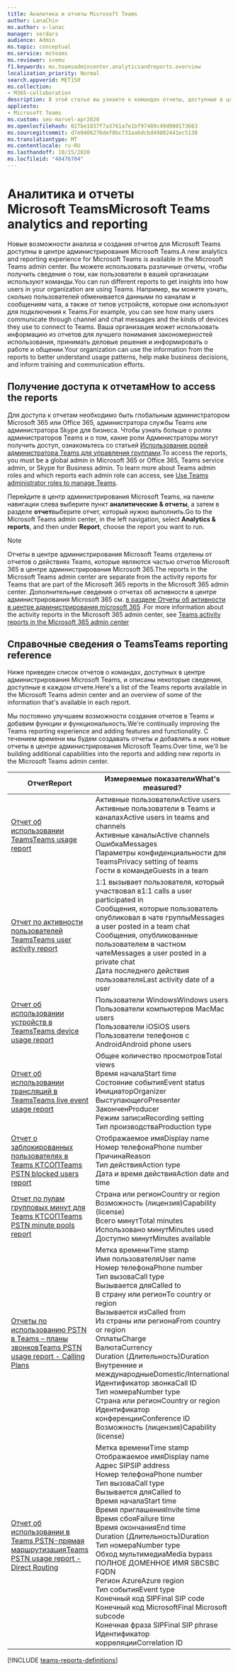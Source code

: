 ```yaml
---
title: Аналитика и отчеты Microsoft Teams
author: LanaChin
ms.author: v-lanac
manager: serdars
audience: Admin
ms.topic: conceptual
ms.service: msteams
ms.reviewer: svemu
f1.keywords: ms.teamsadmincenter.analyticsandreports.overview
localization_priority: Normal
search.appverid: MET150
ms.collection:
- M365-collaboration
description: В этой статье вы узнаете о командах отчеты, доступные в центре администрирования Microsoft Teams.
appliesto:
- Microsoft Teams
ms.custom: seo-marvel-apr2020
ms.openlocfilehash: 027be1837f7a3761a7e1bf97489c49d900173663
ms.sourcegitcommit: d7e0406276def8bc731aa6dcbd49802441ec5138
ms.translationtype: MT
ms.contentlocale: ru-RU
ms.lasthandoff: 10/15/2020
ms.locfileid: "48476704"
---
```

# <a name="microsoft-teams-analytics-and-reporting"></a><span data-ttu-id="525c8-103">Аналитика и отчеты Microsoft Teams</span><span class="sxs-lookup"><span data-stu-id="525c8-103">Microsoft Teams analytics and reporting</span></span>

<span data-ttu-id="525c8-104">Новые возможности анализа и создания отчетов для Microsoft Teams доступны в центре администрирования Microsoft Teams.</span><span class="sxs-lookup"><span data-stu-id="525c8-104">A new analytics and reporting experience for Microsoft Teams is available in the Microsoft Teams admin center.</span></span> <span data-ttu-id="525c8-105">Вы можете использовать различные отчеты, чтобы получить сведения о том, как пользователи в вашей организации используют команды.</span><span class="sxs-lookup"><span data-stu-id="525c8-105">You can run different reports to get insights into how users in your organization are using Teams.</span></span> <span data-ttu-id="525c8-106">Например, вы можете узнать, сколько пользователей обменивается данными по каналам и сообщениям чата, а также от типов устройств, которые они используют для подключения к Teams.</span><span class="sxs-lookup"><span data-stu-id="525c8-106">For example, you can see how many users communicate through channel and chat messages and the kinds of devices they use to connect to Teams.</span></span> <span data-ttu-id="525c8-107">Ваша организация может использовать информацию из отчетов для лучшего понимания закономерностей использования, принимать деловые решения и информировать о работе и общении.</span><span class="sxs-lookup"><span data-stu-id="525c8-107">Your organization can use the information from the reports to better understand usage patterns, help make business decisions, and inform training and communication efforts.</span></span>

## <a name="how-to-access-the-reports"></a><span data-ttu-id="525c8-108">Получение доступа к отчетам</span><span class="sxs-lookup"><span data-stu-id="525c8-108">How to access the reports</span></span>

<span data-ttu-id="525c8-109">Для доступа к отчетам необходимо быть глобальным администратором Microsoft 365 или Office 365, администратора службы Teams или администратора Skype для бизнеса. Чтобы узнать больше о ролях администраторов Teams и о том, какие роли Администраторы могут получить доступ, ознакомьтесь со статьей [Использование ролей администратора Teams для управления группами](../using-admin-roles.md).</span><span class="sxs-lookup"><span data-stu-id="525c8-109">To access the reports, you must be a global admin in Microsoft 365 or Office 365, Teams service admin, or Skype for Business admin. To learn more about Teams admin roles and which reports each admin role can access, see [Use Teams administrator roles to manage Teams](../using-admin-roles.md).</span></span>

<span data-ttu-id="525c8-110">Перейдите в центр администрирования Microsoft Teams, на панели навигации слева выберите пункт **аналитические & отчеты**, а затем в разделе **отчет**выберите отчет, который нужно выполнить.</span><span class="sxs-lookup"><span data-stu-id="525c8-110">Go to the Microsoft Teams admin center, in the left navigation, select **Analytics & reports**, and then under **Report**, choose the report you want to run.</span></span>

> [!NOTE]
> <span data-ttu-id="525c8-111">Отчеты в центре администрирования Microsoft Teams отделены от отчетов о действиях Teams, которые являются частью отчетов Microsoft 365 в центре администрирования Microsoft 365.</span><span class="sxs-lookup"><span data-stu-id="525c8-111">The reports in the Microsoft Teams admin center are separate from the activity reports for Teams that are part of the Microsoft 365 reports in the Microsoft 365 admin center.</span></span> <span data-ttu-id="525c8-112">Дополнительные сведения о отчетах об активности в центре администрирования Microsoft 365 см. [в разделе Отчеты об активности в центре администрирования microsoft 365](../teams-activity-reports.md) .</span><span class="sxs-lookup"><span data-stu-id="525c8-112">For more information about the activity reports in the Microsoft 365 admin center, see [Teams activity reports in the Microsoft 365 admin center](../teams-activity-reports.md)</span></span>

## <a name="teams-reporting-reference"></a><span data-ttu-id="525c8-113">Справочные сведения о Teams</span><span class="sxs-lookup"><span data-stu-id="525c8-113">Teams reporting reference</span></span>

<span data-ttu-id="525c8-114">Ниже приведен список отчетов о командах, доступных в центре администрирования Microsoft Teams, и описаны некоторые сведения, доступные в каждом отчете.</span><span class="sxs-lookup"><span data-stu-id="525c8-114">Here's a list of the Teams reports available in the Microsoft Teams admin center and an overview of some of the information that's available in each report.</span></span>

<span data-ttu-id="525c8-115">Мы постоянно улучшаем возможности создания отчетов в Teams и добавим функции и функциональность.</span><span class="sxs-lookup"><span data-stu-id="525c8-115">We're continually improving the Teams reporting experience and adding features and functionality.</span></span> <span data-ttu-id="525c8-116">С течением времени мы будем создавать отчеты и добавлять в них новые отчеты в центре администрирования Microsoft Teams.</span><span class="sxs-lookup"><span data-stu-id="525c8-116">Over time, we'll be building additional capabilities into the reports and adding new reports in the Microsoft Teams admin center.</span></span>

|<span data-ttu-id="525c8-117">Отчет</span><span class="sxs-lookup"><span data-stu-id="525c8-117">Report</span></span>  |<span data-ttu-id="525c8-118">Измеряемые показатели</span><span class="sxs-lookup"><span data-stu-id="525c8-118">What's measured?</span></span> |
|---------|---------|
|[<span data-ttu-id="525c8-119">Отчет об использовании Teams</span><span class="sxs-lookup"><span data-stu-id="525c8-119">Teams usage report</span></span>](teams-usage-report.md)  |  <span data-ttu-id="525c8-120">Активные пользователи</span><span class="sxs-lookup"><span data-stu-id="525c8-120">Active users</span></span><br/><span data-ttu-id="525c8-121">Активные пользователи в Teams и каналах</span><span class="sxs-lookup"><span data-stu-id="525c8-121">Active users in teams and channels</span></span><br/><span data-ttu-id="525c8-122">Активные каналы</span><span class="sxs-lookup"><span data-stu-id="525c8-122">Active channels</span></span><br/><span data-ttu-id="525c8-123">Ошибка</span><span class="sxs-lookup"><span data-stu-id="525c8-123">Messages</span></span><br/><span data-ttu-id="525c8-124">Параметры конфиденциальности для Teams</span><span class="sxs-lookup"><span data-stu-id="525c8-124">Privacy setting of  teams</span></span><br/><span data-ttu-id="525c8-125">Гости в команде</span><span class="sxs-lookup"><span data-stu-id="525c8-125">Guests in a team</span></span>   |
|[<span data-ttu-id="525c8-126">Отчет по активности пользователей Teams</span><span class="sxs-lookup"><span data-stu-id="525c8-126">Teams user activity report</span></span>](user-activity-report.md)  |  <span data-ttu-id="525c8-127">1:1 вызывает пользователя, который участвовал в</span><span class="sxs-lookup"><span data-stu-id="525c8-127">1:1 calls a user participated in</span></span><br/><span data-ttu-id="525c8-128">Сообщения, которые пользователь опубликовал в чате группы</span><span class="sxs-lookup"><span data-stu-id="525c8-128">Messages a user posted in a team chat</span></span><br/><span data-ttu-id="525c8-129">Сообщения, опубликованные пользователем в частном чате</span><span class="sxs-lookup"><span data-stu-id="525c8-129">Messages a user posted in a private chat</span></span><br/><span data-ttu-id="525c8-130">Дата последнего действия пользователя</span><span class="sxs-lookup"><span data-stu-id="525c8-130">Last activity date of a user</span></span>     |
|[<span data-ttu-id="525c8-131">Отчет об использовании устройств в Teams</span><span class="sxs-lookup"><span data-stu-id="525c8-131">Teams device usage report</span></span>](device-usage-report.md)   |  <span data-ttu-id="525c8-132">Пользователи Windows</span><span class="sxs-lookup"><span data-stu-id="525c8-132">Windows users</span></span><br/><span data-ttu-id="525c8-133">Пользователи компьютеров Mac</span><span class="sxs-lookup"><span data-stu-id="525c8-133">Mac users</span></span><br/><span data-ttu-id="525c8-134">Пользователи iOS</span><span class="sxs-lookup"><span data-stu-id="525c8-134">iOS users</span></span><br/><span data-ttu-id="525c8-135">Пользователи телефонов с Android</span><span class="sxs-lookup"><span data-stu-id="525c8-135">Android phone users</span></span>     |
|[<span data-ttu-id="525c8-136">Отчет об использовании трансляций в Teams</span><span class="sxs-lookup"><span data-stu-id="525c8-136">Teams live event usage report</span></span>](teams-live-event-usage-report.md)   |  <span data-ttu-id="525c8-137">Общее количество просмотров</span><span class="sxs-lookup"><span data-stu-id="525c8-137">Total views</span></span><br><span data-ttu-id="525c8-138">Время начала</span><span class="sxs-lookup"><span data-stu-id="525c8-138">Start time</span></span><br><span data-ttu-id="525c8-139">Состояние события</span><span class="sxs-lookup"><span data-stu-id="525c8-139">Event status</span></span><br><span data-ttu-id="525c8-140">Инициатор</span><span class="sxs-lookup"><span data-stu-id="525c8-140">Organizer</span></span><br><span data-ttu-id="525c8-141">Выступающего</span><span class="sxs-lookup"><span data-stu-id="525c8-141">Presenter</span></span><br><span data-ttu-id="525c8-142">Закончен</span><span class="sxs-lookup"><span data-stu-id="525c8-142">Producer</span></span><br><span data-ttu-id="525c8-143">Режим записи</span><span class="sxs-lookup"><span data-stu-id="525c8-143">Recording setting</span></span><br><span data-ttu-id="525c8-144">Тип производства</span><span class="sxs-lookup"><span data-stu-id="525c8-144">Production type</span></span>    |
|[<span data-ttu-id="525c8-145">Отчет о заблокированных пользователях в Teams КТСОП</span><span class="sxs-lookup"><span data-stu-id="525c8-145">Teams PSTN blocked users report</span></span>](pstn-blocked-users-report.md)   |  <span data-ttu-id="525c8-146">Отображаемое имя</span><span class="sxs-lookup"><span data-stu-id="525c8-146">Display name</span></span><br><span data-ttu-id="525c8-147">Номер телефона</span><span class="sxs-lookup"><span data-stu-id="525c8-147">Phone number</span></span><br><span data-ttu-id="525c8-148">Причина</span><span class="sxs-lookup"><span data-stu-id="525c8-148">Reason</span></span><br><span data-ttu-id="525c8-149">Тип действия</span><span class="sxs-lookup"><span data-stu-id="525c8-149">Action type</span></span><br><span data-ttu-id="525c8-150">Дата и время действия</span><span class="sxs-lookup"><span data-stu-id="525c8-150">Action date and time</span></span>   |
|[<span data-ttu-id="525c8-151">Отчет по пулам групповых минут для Teams КТСОП</span><span class="sxs-lookup"><span data-stu-id="525c8-151">Teams PSTN minute pools report</span></span>](pstn-minute-pools-report.md) |  <span data-ttu-id="525c8-152">Страна или регион</span><span class="sxs-lookup"><span data-stu-id="525c8-152">Country or region</span></span><br><span data-ttu-id="525c8-153">Возможность (лицензия)</span><span class="sxs-lookup"><span data-stu-id="525c8-153">Capability (license)</span></span> <br><span data-ttu-id="525c8-154">Всего минут</span><span class="sxs-lookup"><span data-stu-id="525c8-154">Total minutes</span></span><br><span data-ttu-id="525c8-155">Использовано минут</span><span class="sxs-lookup"><span data-stu-id="525c8-155">Minutes used</span></span><br><span data-ttu-id="525c8-156">Доступно минут</span><span class="sxs-lookup"><span data-stu-id="525c8-156">Minutes available</span></span>|
|[<span data-ttu-id="525c8-157">Отчеты по использованию PSTN в Teams – планы звонков</span><span class="sxs-lookup"><span data-stu-id="525c8-157">Teams PSTN usage report - Calling Plans</span></span>](pstn-usage-report.md#calling-plans)|  <span data-ttu-id="525c8-158">Метка времени</span><span class="sxs-lookup"><span data-stu-id="525c8-158">Time stamp</span></span><br><span data-ttu-id="525c8-159">Имя пользователя</span><span class="sxs-lookup"><span data-stu-id="525c8-159">User name</span></span><br><span data-ttu-id="525c8-160">Номер телефона</span><span class="sxs-lookup"><span data-stu-id="525c8-160">Phone number</span></span><br><span data-ttu-id="525c8-161">Тип вызова</span><span class="sxs-lookup"><span data-stu-id="525c8-161">Call type</span></span> <br><span data-ttu-id="525c8-162">Вызывается для</span><span class="sxs-lookup"><span data-stu-id="525c8-162">Called to</span></span><br><span data-ttu-id="525c8-163">В страну или регион</span><span class="sxs-lookup"><span data-stu-id="525c8-163">To country or region</span></span> <br><span data-ttu-id="525c8-164">Вызывается из</span><span class="sxs-lookup"><span data-stu-id="525c8-164">Called from</span></span> <br><span data-ttu-id="525c8-165">Из страны или региона</span><span class="sxs-lookup"><span data-stu-id="525c8-165">From country or region</span></span><br><span data-ttu-id="525c8-166">Оплаты</span><span class="sxs-lookup"><span data-stu-id="525c8-166">Charge</span></span><br><span data-ttu-id="525c8-167">Валюта</span><span class="sxs-lookup"><span data-stu-id="525c8-167">Currency</span></span><br><span data-ttu-id="525c8-168">Duration (Длительность)</span><span class="sxs-lookup"><span data-stu-id="525c8-168">Duration</span></span><br><span data-ttu-id="525c8-169">Внутренние и международные</span><span class="sxs-lookup"><span data-stu-id="525c8-169">Domestic/International</span></span><br><span data-ttu-id="525c8-170">Идентификатор звонка</span><span class="sxs-lookup"><span data-stu-id="525c8-170">Call ID</span></span><br><span data-ttu-id="525c8-171">Тип номера</span><span class="sxs-lookup"><span data-stu-id="525c8-171">Number type</span></span><br><span data-ttu-id="525c8-172">Страна или регион</span><span class="sxs-lookup"><span data-stu-id="525c8-172">Country or region</span></span><br><span data-ttu-id="525c8-173">Идентификатор конференции</span><span class="sxs-lookup"><span data-stu-id="525c8-173">Conference ID</span></span><br><span data-ttu-id="525c8-174">Возможность (лицензия)</span><span class="sxs-lookup"><span data-stu-id="525c8-174">Capability (license)</span></span>|
|[<span data-ttu-id="525c8-175">Отчет об использовании в Teams PSTN-прямая маршрутизация</span><span class="sxs-lookup"><span data-stu-id="525c8-175">Teams PSTN usage report - Direct Routing</span></span>](pstn-usage-report.md#direct-routing)  |  <span data-ttu-id="525c8-176">Метка времени</span><span class="sxs-lookup"><span data-stu-id="525c8-176">Time stamp</span></span><br><span data-ttu-id="525c8-177">Отображаемое имя</span><span class="sxs-lookup"><span data-stu-id="525c8-177">Display name</span></span><br><span data-ttu-id="525c8-178">Адрес SIP</span><span class="sxs-lookup"><span data-stu-id="525c8-178">SIP address</span></span><br><span data-ttu-id="525c8-179">Номер телефона</span><span class="sxs-lookup"><span data-stu-id="525c8-179">Phone number</span></span> <br><span data-ttu-id="525c8-180">Тип вызова</span><span class="sxs-lookup"><span data-stu-id="525c8-180">Call type</span></span><br><span data-ttu-id="525c8-181">Вызывается для</span><span class="sxs-lookup"><span data-stu-id="525c8-181">Called to</span></span><br><span data-ttu-id="525c8-182">Время начала</span><span class="sxs-lookup"><span data-stu-id="525c8-182">Start time</span></span><br><span data-ttu-id="525c8-183">Время приглашения</span><span class="sxs-lookup"><span data-stu-id="525c8-183">Invite time</span></span><br><span data-ttu-id="525c8-184">Время сбоя</span><span class="sxs-lookup"><span data-stu-id="525c8-184">Failure time</span></span><br><span data-ttu-id="525c8-185">Время окончания</span><span class="sxs-lookup"><span data-stu-id="525c8-185">End time</span></span><br><span data-ttu-id="525c8-186">Duration (Длительность)</span><span class="sxs-lookup"><span data-stu-id="525c8-186">Duration</span></span><br><span data-ttu-id="525c8-187">Тип номера</span><span class="sxs-lookup"><span data-stu-id="525c8-187">Number type</span></span><br><span data-ttu-id="525c8-188">Обход мультимедиа</span><span class="sxs-lookup"><span data-stu-id="525c8-188">Media bypass</span></span><br><span data-ttu-id="525c8-189">ПОЛНОЕ ДОМЕННОЕ ИМЯ SBC</span><span class="sxs-lookup"><span data-stu-id="525c8-189">SBC FQDN</span></span><br><span data-ttu-id="525c8-190">Регион Azure</span><span class="sxs-lookup"><span data-stu-id="525c8-190">Azure region</span></span><br><span data-ttu-id="525c8-191">Тип события</span><span class="sxs-lookup"><span data-stu-id="525c8-191">Event type</span></span><br><span data-ttu-id="525c8-192">Конечный код SIP</span><span class="sxs-lookup"><span data-stu-id="525c8-192">Final SIP code</span></span><br><span data-ttu-id="525c8-193">Конечный код Microsoft</span><span class="sxs-lookup"><span data-stu-id="525c8-193">Final Microsoft subcode</span></span><br><span data-ttu-id="525c8-194">Конечная фраза SIP</span><span class="sxs-lookup"><span data-stu-id="525c8-194">Final SIP phrase</span></span><br><span data-ttu-id="525c8-195">Идентификатор корреляции</span><span class="sxs-lookup"><span data-stu-id="525c8-195">Correlation ID</span></span>  |

[!INCLUDE [teams-reports-definitions](../includes/teams-reports-definitions.md)]
